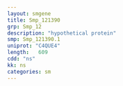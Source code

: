 ```yaml
---
layout: smgene
title: Smp_121390
grp: Smp_12
description: "hypothetical protein"
smp: Smp_121390.1
uniprot: "C4QUE4"
length:   609
cdd: "ns"
kk: ns
categories: sm
---
```

